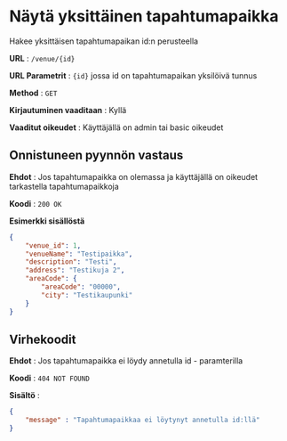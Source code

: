 # Näytä yksittäinen tapahtumapaikka

Hakee yksittäisen tapahtumapaikan id:n perusteella

**URL** : `/venue/{id}`

**URL Parametrit** : `{id}` jossa id on tapahtumapaikan yksilöivä tunnus

**Method** : `GET`

**Kirjautuminen vaaditaan** : Kyllä

**Vaaditut oikeudet** : Käyttäjällä on admin tai basic oikeudet

## Onnistuneen pyynnön vastaus

**Ehdot** : Jos tapahtumapaikka on olemassa ja käyttäjällä on oikeudet tarkastella tapahtumapaikkoja

**Koodi** : `200 OK`

**Esimerkki sisällöstä**

```json
{
    "venue_id": 1,
    "venueName": "Testipaikka",
    "description": "Testi",
    "address": "Testikuja 2",
    "areaCode": {
        "areaCode": "00000",
        "city": "Testikaupunki"
    }
}
```

## Virhekoodit

**Ehdot** : Jos tapahtumapaikka ei löydy annetulla id - paramterilla

**Koodi** : `404 NOT FOUND`

**Sisältö** :

```json
{
    "message" : "Tapahtumapaikkaa ei löytynyt annetulla id:llä"
}
```